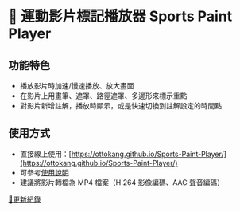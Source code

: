 # 🏀 運動影片標記播放器 Sports Paint Player

## 功能特色

* 播放影片時加速/慢速播放、放大畫面
* 在影片上用畫筆、遮罩、路徑遮罩、多邊形來標示重點
* 對影片新增註解，播放時顯示，或是快速切換到註解設定的時間點

## 使用方式

* 直接線上使用：[https://ottokang.github.io/Sports-Paint-Player/](https://ottokang.github.io/Sports-Paint-Player/)
* 可參考[使用說明](https://github.com/ottokang/Sports-Paint-Player/wiki/%E4%BD%BF%E7%94%A8%E8%AA%AA%E6%98%8E "運動影片標記播放器使用說明")
* 建議將影片轉檔為 MP4 檔案（H.264 影像編碼、AAC 聲音編碼）

[📃更新紀錄](https://github.com/ottokang/Sports-Paint-Player/blob/main/CHANGELOG.md)